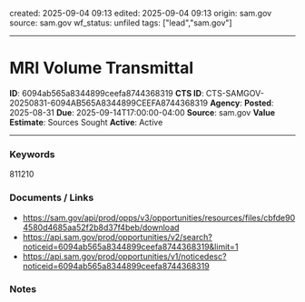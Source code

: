 created: 2025-09-04 09:13
edited: 2025-09-04 09:13
origin: sam.gov
source: sam.gov
wf_status: unfiled
tags: ["lead","sam.gov"]

---

# MRI Volume Transmittal

**ID**: 6094ab565a8344899ceefa8744368319
**CTS ID**: CTS-SAMGOV-20250831-6094AB565A8344899CEEFA8744368319
**Agency**: 
**Posted**: 2025-08-31
**Due**: 2025-09-14T17:00:00-04:00
**Source**: sam.gov
**Value Estimate**: Sources Sought
**Active**: Active

---

### Keywords
811210

### Documents / Links
- <https://sam.gov/api/prod/opps/v3/opportunities/resources/files/cbfde904580d4685aa52f2b8d37f4beb/download>
- <https://api.sam.gov/prod/opportunities/v2/search?noticeid=6094ab565a8344899ceefa8744368319&limit=1>
- <https://api.sam.gov/prod/opportunities/v1/noticedesc?noticeid=6094ab565a8344899ceefa8744368319>

### Notes

